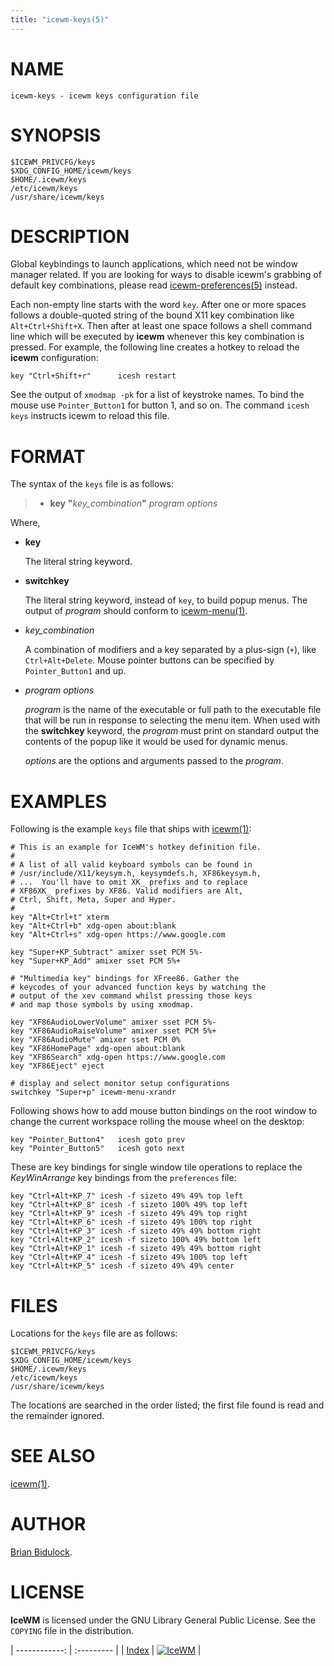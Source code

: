 ```yaml
---
title: "icewm-keys(5)"
---
```

# NAME

    icewm-keys - icewm keys configuration file

# SYNOPSIS

    $ICEWM_PRIVCFG/keys
    $XDG_CONFIG_HOME/icewm/keys
    $HOME/.icewm/keys
    /etc/icewm/keys
    /usr/share/icewm/keys

# DESCRIPTION

Global keybindings to launch applications, which need not be window
manager related. If you are looking for ways to disable icewm's grabbing
of default key combinations, please read [icewm-preferences(5)](icewm-preferences)
instead.

Each non-empty line starts with the word `key`.
After one or more spaces follows a double-quoted string of the bound X11
key combination like `Alt+Ctrl+Shift+X`.  Then after at least one space
follows a shell command line which will be executed by **icewm** whenever
this key combination is pressed.  For example, the following line
creates a hotkey to reload the **icewm** configuration:

    key "Ctrl+Shift+r"      icesh restart

See the output of `xmodmap -pk` for a list of keystroke names.
To bind the mouse use `Pointer_Button1` for button 1, and so on.
The command `icesh keys` instructs icewm to reload this file.

# FORMAT

The syntax of the `keys` file is as follows:

> - **key** **"**_key\_combination_**"** _program_ _options_

Where,

- **key**

    The literal string keyword.

- **switchkey**

    The literal string keyword, instead of `key`, to build popup menus.
    The output of _program_ should conform to [icewm-menu(1)](icewm-menu).

- _key\_combination_

    A combination of modifiers and a key separated by a plus-sign (`+`),
    like `Ctrl+Alt+Delete`. Mouse pointer buttons can be specified by
    `Pointer_Button1` and up.

- _program_ _options_

    _program_ is the name of the executable or full path to the executable
    file that will be run in response to selecting the menu item.  When used
    with the **switchkey** keyword, the _program_ must print on standard
    output the contents of the popup like it would be used for dynamic menus.

    _options_ are the options and arguments passed to the _program_.

# EXAMPLES

Following is the example `keys` file that ships with [icewm(1)](icewm):

    # This is an example for IceWM's hotkey definition file.
    #
    # A list of all valid keyboard symbols can be found in
    # /usr/include/X11/keysym.h, keysymdefs.h, XF86keysym.h,
    # ...  You'll have to omit XK_ prefixs and to replace
    # XF86XK_ prefixes by XF86. Valid modifiers are Alt,
    # Ctrl, Shift, Meta, Super and Hyper.
    #
    key "Alt+Ctrl+t" xterm
    key "Alt+Ctrl+b" xdg-open about:blank
    key "Alt+Ctrl+s" xdg-open https://www.google.com

    key "Super+KP_Subtract" amixer sset PCM 5%-
    key "Super+KP_Add" amixer sset PCM 5%+

    # "Multimedia key" bindings for XFree86. Gather the
    # keycodes of your advanced function keys by watching the
    # output of the xev command whilst pressing those keys
    # and map those symbols by using xmodmap.

    key "XF86AudioLowerVolume" amixer sset PCM 5%-
    key "XF86AudioRaiseVolume" amixer sset PCM 5%+
    key "XF86AudioMute" amixer sset PCM 0%
    key "XF86HomePage" xdg-open about:blank
    key "XF86Search" xdg-open https://www.google.com
    key "XF86Eject" eject

    # display and select monitor setup configurations
    switchkey "Super+p" icewm-menu-xrandr

Following shows how to add mouse button bindings on the root window to
change the current workspace rolling the mouse wheel on the desktop:

    key "Pointer_Button4"   icesh goto prev
    key "Pointer_Button5"   icesh goto next

These are key bindings for single window tile operations to replace the
_KeyWinArrange_ key bindings from the `preferences` file:

    key "Ctrl+Alt+KP_7" icesh -f sizeto 49% 49% top left
    key "Ctrl+Alt+KP_8" icesh -f sizeto 100% 49% top left
    key "Ctrl+Alt+KP_9" icesh -f sizeto 49% 49% top right
    key "Ctrl+Alt+KP_6" icesh -f sizeto 49% 100% top right
    key "Ctrl+Alt+KP_3" icesh -f sizeto 49% 49% bottom right
    key "Ctrl+Alt+KP_2" icesh -f sizeto 100% 49% bottom left
    key "Ctrl+Alt+KP_1" icesh -f sizeto 49% 49% bottom right
    key "Ctrl+Alt+KP_4" icesh -f sizeto 49% 100% top left
    key "Ctrl+Alt+KP_5" icesh -f sizeto 49% 49% center

# FILES

Locations for the `keys` file are as follows:

    $ICEWM_PRIVCFG/keys
    $XDG_CONFIG_HOME/icewm/keys
    $HOME/.icewm/keys
    /etc/icewm/keys
    /usr/share/icewm/keys

The locations are searched in the order listed; the first file found is
read and the remainder ignored.

# SEE ALSO

[icewm(1)](icewm).

# AUTHOR

[Brian Bidulock](mailto:bidulock@openss7.org).

# LICENSE

**IceWM** is licensed under the GNU Library General Public License.
See the `COPYING` file in the distribution.

| ------------: | :--------- |
| [Index](/man) | [![IceWM](/images/logom.jpg "ice-wm.org")](https://ice-wm.org "ice-wm.org") |
